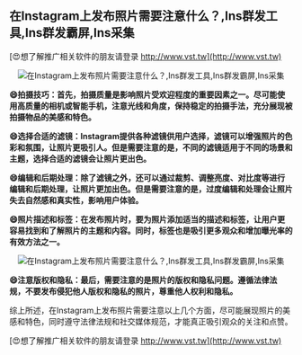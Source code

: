 ## **在Instagram上发布照片需要注意什么？,Ins群发工具,Ins群发霸屏,Ins采集**

[😍想了解推广相关软件的朋友请登录 http://www.vst.tw](http://www.vst.tw)

 <center><img src="https://vst.tw/MP4/tuiguang/png/0.png" alt="在Instagram上发布照片需要注意什么？,Ins群发工具,Ins群发霸屏,Ins采集"></center>

**😄拍摄技巧：首先，拍摄质量是影响照片受欢迎程度的重要因素之一。尽可能使用高质量的相机或智能手机，注意光线和角度，保持稳定的拍摄手法，充分展现被拍摄物品的美感和特色。**

**😄选择合适的滤镜：Instagram提供各种滤镜供用户选择，滤镜可以增强照片的色彩和氛围，让照片更吸引人。但是需要注意的是，不同的滤镜适用于不同的场景和主题，选择合适的滤镜会让照片更出色。**

**😄编辑和后期处理：除了滤镜之外，还可以通过裁剪、调整亮度、对比度等进行编辑和后期处理，让照片更加出色。但是需要注意的是，过度编辑和处理会让照片失去自然感和真实性，影响用户体验。**

**😄照片描述和标签：在发布照片时，要为照片添加适当的描述和标签，让用户更容易找到和了解照片的主题和内容。同时，标签也是吸引更多观众和增加曝光率的有效方法之一。**

 <center><img src="https://vst.tw/MP4/tuiguang/png/8.png" alt="在Instagram上发布照片需要注意什么？,Ins群发工具,Ins群发霸屏,Ins采集"></center>

**😄注意版权和隐私：最后，需要注意的是照片的版权和隐私问题。遵循法律法规，不要发布侵犯他人版权和隐私的照片，尊重他人权利和隐私。**

综上所述，在Instagram上发布照片需要注意以上几个方面，尽可能展现照片的美感和特色，同时遵守法律法规和社交媒体规范，才能真正吸引观众的关注和点赞。

[😍想了解推广相关软件的朋友请登录 http://www.vst.tw](http://www.vst.tw)



